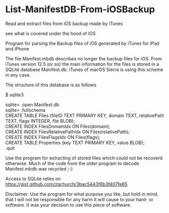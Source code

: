 # List-ManifestDB-From-iOSBackup
Read and extract files from iOS backup made by iTunes

see what is covered under the hood of iOS

Program for parsing the Backup files of iOS generated by iTunes for iPad and iPhone

The file Manifest.mbdb describes no longer the backup files for iOS. From iTunes version 12.5 (or so) the main information for the files is stored in a SQLite database Manifest.db. iTunes of macOS Sierra is using this scheme in any case.

The structure of this database is as follows

$ sqlite3

sqlite> .open Manifest.db  
sqlite> .fullschema  
CREATE TABLE Files (fileID TEXT PRIMARY KEY, domain TEXT, relativePath TEXT, flags INTEGER, file BLOB);  
CREATE INDEX FilesDomainIdx ON Files(domain);  
CREATE INDEX FilesRelativePathIdx ON Files(relativePath);  
CREATE INDEX FilesFlagsIdx ON Files(flags);  
CREATE TABLE Properties (key TEXT PRIMARY KEY, value BLOB);  
.quit  

Use the program for extracting of stored files which could not be recoverd otherwise.
Much of the code from the older program to decode Manifest.mbdb was recycled ;-)

Access to SQLite relies on <https://gist.github.com/zgchurch/3bac5443f6b3f407fe65>

Disclaimer: Use the program for what purpose you like, but hold in mind, that I will not be responsible for any harm it will cause to your hard- or software. It was your decision to use this piece of software.
